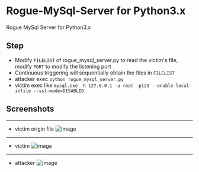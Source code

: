 Rogue-MySql-Server for Python3.x
==================

Rogue MySql Server for Python3.x

## Step
- Modify `FILELIST` of rogue_mysql_server.py to read the victim's file, modify `PORT` to modify the listening port
- Continuous triggering will sequentially obtain the files in `FILELIST`
- attacker exec `python rogue_mysql_server.py`
- victim exec like `mysql.exe -h 127.0.0.1 -u root -p123 --enable-local-infile --ssl-mode=DISABLED`

## Screenshots
-----
- victim origin file
![image](https://github.com/r3x5ur/Rogue-MySql-Server-py3/assets/64947085/d121eaa1-8ee7-4e86-9e41-780b17d94100)

-----
- victim
![image](https://github.com/r3x5ur/Rogue-MySql-Server-py3/assets/64947085/44c5c062-d5e0-4158-afb0-120412e02e6c)

-----
- attacker 
![image](https://github.com/r3x5ur/Rogue-MySql-Server-py3/assets/64947085/9195e120-b3dd-4217-a496-cda60c1c0956)

